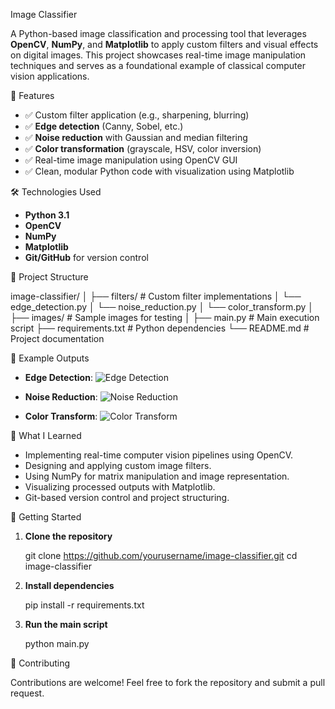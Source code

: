 Image Classifier

A Python-based image classification and processing tool that leverages **OpenCV**, **NumPy**, and **Matplotlib** to apply custom filters and visual effects on digital images. This project showcases real-time image manipulation techniques and serves as a foundational example of classical computer vision applications.

 🚀 Features

* ✅ Custom filter application (e.g., sharpening, blurring)
* ✅ **Edge detection** (Canny, Sobel, etc.)
* ✅ **Noise reduction** with Gaussian and median filtering
* ✅ **Color transformation** (grayscale, HSV, color inversion)
* ✅ Real-time image manipulation using OpenCV GUI
* ✅ Clean, modular Python code with visualization using Matplotlib

🛠️ Technologies Used

* **Python 3.1**
* **OpenCV**
* **NumPy**
* **Matplotlib**
* **Git/GitHub** for version control

 📁 Project Structure

image-classifier/
│
├── filters/                 # Custom filter implementations
│   └── edge_detection.py
│   └── noise_reduction.py
│   └── color_transform.py
│
├── images/                  # Sample images for testing
│
├── main.py                  # Main execution script
├── requirements.txt         # Python dependencies
└── README.md                # Project documentation

 📸 Example Outputs

* **Edge Detection**:
  ![Edge Detection](assets/edge_output.png)

* **Noise Reduction**:
  ![Noise Reduction](assets/noise_output.png)

* **Color Transform**:
  ![Color Transform](assets/color_output.png)

🧠 What I Learned

* Implementing real-time computer vision pipelines using OpenCV.
* Designing and applying custom image filters.
* Using NumPy for matrix manipulation and image representation.
* Visualizing processed outputs with Matplotlib.
* Git-based version control and project structuring.

 🏁 Getting Started

1. **Clone the repository**

   git clone https://github.com/yourusername/image-classifier.git
   cd image-classifier
   

2. **Install dependencies**

   pip install -r requirements.txt


3. **Run the main script**

   python main.py

 🤝 Contributing

Contributions are welcome! Feel free to fork the repository and submit a pull request.
